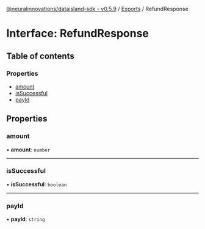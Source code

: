 [@neuralinnovations/dataisland-sdk - v0.5.9](../../README.md) / [Exports](../modules.md) / RefundResponse

# Interface: RefundResponse

## Table of contents

### Properties

- [amount](RefundResponse.md#amount)
- [isSuccessful](RefundResponse.md#issuccessful)
- [payId](RefundResponse.md#payid)

## Properties

### amount

• **amount**: `number`

___

### isSuccessful

• **isSuccessful**: `boolean`

___

### payId

• **payId**: `string`
